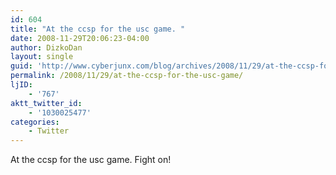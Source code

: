 ```yaml
---
id: 604
title: "At the ccsp for the usc game. "
date: 2008-11-29T20:06:23-04:00
author: DizkoDan
layout: single
guid: 'http://www.cyberjunx.com/blog/archives/2008/11/29/at-the-ccsp-for-the-usc-game/'
permalink: /2008/11/29/at-the-ccsp-for-the-usc-game/
ljID:
    - '767'
aktt_twitter_id:
    - '1030025477'
categories:
    - Twitter
---
```


At the ccsp for the usc game. Fight on!